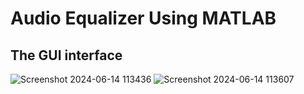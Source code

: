 # Audio Equalizer Using MATLAB
## The GUI interface
![Screenshot 2024-06-14 113436](https://github.com/Morsy234/Audio-Equalizer/assets/93948252/eecf2650-5187-42b1-834c-bc930d9580a1)
![Screenshot 2024-06-14 113607](https://github.com/Morsy234/Audio-Equalizer/assets/93948252/5c33d00d-d110-4b97-bc11-ce8248d52d3e)

